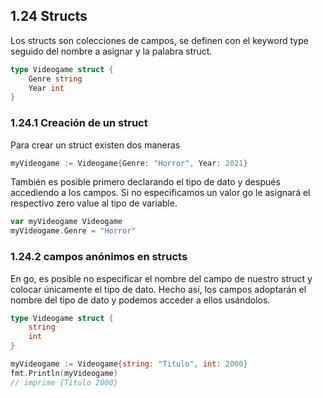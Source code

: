 ## 1.24 Structs

Los structs son colecciones de campos, se definen con el keyword type
seguido del nombre a asignar y la palabra struct.

``` go
type Videogame struct {
    Genre string
    Year int
}
```

### 1.24.1 Creación de un struct

Para crear un struct existen dos maneras

``` go
myVideogame := Videogame{Genre: "Horror", Year: 2021}
```

También es posible primero declarando el tipo de dato y después
accediendo a los campos. Si no especificamos un valor go le asignará el
respectivo zero value al tipo de variable.

``` go
var myVideogame Videogame
myVideogame.Genre = "Horror"
```

### 1.24.2 campos anónimos en structs

En go, es posible no especificar el nombre del campo de nuestro struct y
colocar únicamente el tipo de dato. Hecho así, los campos adoptarán el
nombre del tipo de dato y podemos acceder a ellos usándolos.

``` go
type Videogame struct {
    string
    int
}

myVideogame := Videogame{string: "Titulo", int: 2000}
fmt.Println(myVideogame)
// imprime {Titulo 2000}
```

